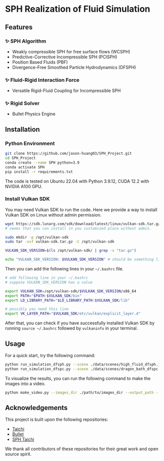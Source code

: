 # SPH Realization of Fluid Simulation

## Features

### ✨ SPH Algorithm
+ Weakly compressible SPH for free surface flows (WCSPH)
+ Predictive-Corrective Incompressible SPH (PCISPH)
+ Position Based Fluids (PBF)
+ Divergence-Free Smoothed Particle Hydrodynamics (DFSPH)

### ✨ Fluid-Rigid Interaction Force
+ Versatile Rigid-Fluid Coupling for Incompressible SPH

### ✨ Rigid Solver
+ Bullet Physics Engine

## Installation

### Python Environment
```bash
git clone https://github.com/jason-huang03/SPH_Project.git
cd SPH_Project
conda create --name SPH python=3.9
conda activate SPH
pip install -r requirements.txt
```

The code is tested on Ubuntu 22.04 with Python 3.9.12, CUDA 12.2 with NVIDIA A100 GPU.

### Install Vulkan SDK
You may need Vulkan SDK to run the code. Here we provide a way to install Vulkan SDK on Linux without admin permission. 

```bash
wget https://sdk.lunarg.com/sdk/download/latest/linux/vulkan-sdk.tar.gz -O vulkan-sdk.tar.gz
# seems that you can install in you customized place without admin.

sudo mkdir -p /opt/vulkan-sdk
sudo tar -xvf vulkan-sdk.tar.gz -C /opt/vulkan-sdk

VULKAN_SDK_VERSION=$(ls /opt/vulkan-sdk/ | grep -v "tar.gz")

echo "VULKAN_SDK_VERSION: $VULKAN_SDK_VERSION" # should be something like 1.3.268.0
```
Then you can add the following lines in your `~/.bashrc` file.
```bash
# add following line in your ~/.bashrc
# suppose VULKAN_SDK_VERSION has a value

export VULKAN_SDK=/opt/vulkan-sdk/$VULKAN_SDK_VERSION/x86_64
export PATH="$PATH:$VULKAN_SDK/bin"
export LD_LIBRARY_PATH="$LD_LIBRARY_PATH:$VULKAN_SDK/lib"

# possibly you need this line
export VK_LAYER_PATH="$VULKAN_SDK/etc/vulkan/explicit_layer.d"

```

After that, you can check if you have successfully installed Vulkan SDK by running `source ~/.bashrc` followed by `vulkaninfo` in your terminal.

## Usage
For a quick start, try the following command:
```bash
python run_simulation_dfsph.py --scene ./data/scenes/high_fluid_dfsph.json
python run_simulation_dfspc.py --scene ./data/scenes/dragon_bath_dfspc.json
```

To visualize the results, you can run the following command to make the images into a video.

```bash
python make_video.py --images_dir ./path/to/images_dir --output_path --video.mp4 --fps 20
```

## Acknowledgements
This project is built upon the following repositories:
+ [Taichi](https://github.com/taichi-dev/taichi)
+ [Bullet](https://github.com/bulletphysics/bullet3)
+ [SPH Taichi](https://github.com/erizmr/SPH_Taichi)

We thank all contributors of these repositories for their great work and open source spirit.